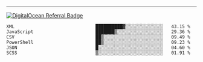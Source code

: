 ---
[![DigitalOcean Referral Badge](https://web-platforms.sfo2.digitaloceanspaces.com/WWW/Badge%203.svg)](https://www.digitalocean.com/?refcode=37fa54d82492&utm_campaign=Referral_Invite&utm_medium=Referral_Program&utm_source=badge)

<!--START_SECTION:waka-->

```text
XML                              ██████████▓░░░░░░░░░░░░░░   43.15 %
JavaScript                       ███████▒░░░░░░░░░░░░░░░░░   29.36 %
CSV                              ██▒░░░░░░░░░░░░░░░░░░░░░░   09.49 %
PowerShell                       ██▒░░░░░░░░░░░░░░░░░░░░░░   09.23 %
JSON                             █░░░░░░░░░░░░░░░░░░░░░░░░   04.60 %
SCSS                             ▒░░░░░░░░░░░░░░░░░░░░░░░░   01.91 %
```

<!--END_SECTION:waka-->


[linkedin]: https://www.linkedin.com/in/mohamed-elh/

